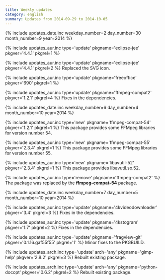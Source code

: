 ```yaml
---
title: Weekly updates
category: english
summary: Updates from 2014-09-29 to 2014-10-05
---
```


{% include updates_date.inc weekday_number=2 day_number=30 month_number=9 year=2014 %}

{% include updates_aur.inc type='update' pkgname='eclipse-jee' pkgver='4.4.1' pkgrel=1 %}

{% include updates_aur.inc type='update' pkgname='eclipse-jee' pkgver='4.4.1' pkgrel=2 %}
Replaced the SVG icon.

{% include updates_aur.inc type='update' pkgname='freeoffice' pkgver='690' pkgrel=1 %}

{% include updates_aur.inc type='update' pkgname='ffmpeg-compat2' pkgver='1.2.1' pkgrel=4 %}
Fixes in the dependencies.

{% include updates_date.inc weekday_number=6 day_number=4 month_number=10 year=2014 %}

{% include updates_aur.inc type='new' pkgname='ffmpeg-compat-54' pkgver='1.2.1' pkgrel=1 %}
This package provides some FFMpeg libraries for version number 54.

{% include updates_aur.inc type='new' pkgname='ffmpeg-compat-55' pkgver='2.3.4' pkgrel=1 %}
This package provides some FFMpeg libraries for version number 55.

{% include updates_aur.inc type='new' pkgname='libavutil-52' pkgver='2.3.4' pkgrel=1 %}
This package provides libavutil.so.52.

{% include updates_aur.inc type='remove' pkgname='ffmpeg-compat2' %}
The package was replaced by the **ffmpeg-compat-54** package.

{% include updates_date.inc weekday_number=7 day_number=5 month_number=10 year=2014 %}

{% include updates_aur.inc type='update' pkgname='4kvideodownloader' pkgver='3.4' pkgrel=3 %}
Fixes in the dependencies.

{% include updates_aur.inc type='update' pkgname='4kstogram' pkgver='1.7' pkgrel=2 %}
Fixes in the dependencies.

{% include updates_aur.inc type='update' pkgname='fragview-git' pkgver='0.1.16.gaf55f55' pkgrel='1' %}
Minor fixes to the PKGBUILD.

{% include updates_arch.inc type='update' arch='any' pkgname='gimp-help' pkgver='2.8.2' pkgrel=3 %}
Rebuilt existing package.

{% include updates_arch.inc type='update' arch='any' pkgname='python-docopt' pkgver='0.6.2' pkgrel=2 %}
Rebuilt existing package.

